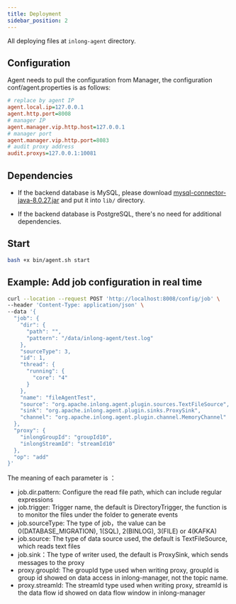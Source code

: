 ```yaml
---
title: Deployment
sidebar_position: 2
---
```


All deploying files at `inlong-agent` directory.

## Configuration
Agent needs to pull the configuration from Manager, the configuration conf/agent.properties is as follows:
```ini
# replace by agent IP
agent.local.ip=127.0.0.1
agent.http.port=8008
# manager IP
agent.manager.vip.http.host=127.0.0.1
# manager port
agent.manager.vip.http.port=8083
# audit proxy address
audit.proxys=127.0.0.1:10081
```

## Dependencies
- If the backend database is MySQL, please download [mysql-connector-java-8.0.27.jar](https://repo1.maven.org/maven2/mysql/mysql-connector-java/8.0.27/mysql-connector-java-8.0.27.jar) and put it into `lib/` directory.

- If the backend database is PostgreSQL, there's no need for additional dependencies.


## Start
```bash
bash +x bin/agent.sh start
```


## Example: Add job configuration in real time

```bash
curl --location --request POST 'http://localhost:8008/config/job' \
--header 'Content-Type: application/json' \
--data '{
  "job": {
    "dir": {
      "path": "",
      "pattern": "/data/inlong-agent/test.log"
    },
    "sourceType": 3,
    "id": 1,
    "thread": {
      "running": {
        "core": "4"
      }
    },
    "name": "fileAgentTest",
    "source": "org.apache.inlong.agent.plugin.sources.TextFileSource",
    "sink": "org.apache.inlong.agent.plugin.sinks.ProxySink",
    "channel": "org.apache.inlong.agent.plugin.channel.MemoryChannel"
  },
  "proxy": {
    "inlongGroupId": "groupId10",
    "inlongStreamId": "streamId10"
  },
  "op": "add"
}'
```

The meaning of each parameter is ：
- job.dir.pattern: Configure the read file path, which can include regular expressions
- job.trigger: Trigger name, the default is DirectoryTrigger, the function is to monitor the files under the folder to generate events
- job.sourceType: The type of job，the value can be 0(DATABASE_MIGRATION), 1(SQL), 2(BINLOG), 3(FILE) or 4(KAFKA)
- job.source: The type of data source used, the default is TextFileSource, which reads text files
- job.sink：The type of writer used, the default is ProxySink, which sends messages to the proxy
- proxy.groupId: The groupId type used when writing proxy, groupId is group id showed on data access in inlong-manager, not the topic name.
- proxy.streamId: The streamId type used when writing proxy, streamId is the data flow id showed on data flow window in inlong-manager
